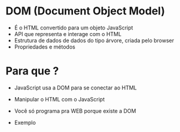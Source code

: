 # DOM (Document Object Model)

* É o HTML convertido para um objeto JavaScript
* API que representa e interage com o HTML
* Estrutura de dados de dados do tipo árvore, criada pelo browser
* Propriedades e métodos

# Para que ?

* JavaScript usa a DOM para se conectar ao HTML
* Manipular o HTML com o JavaScript
* Você só programa pra WEB porque existe a DOM

* Exemplo


